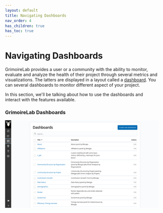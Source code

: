 ```yaml
---
layout: default
title: Navigating Dashboards
nav_order: 4
has_children: true
has_toc: true
---
```


# Navigating Dashboards

GrimoireLab provides a user or a community with the ability to monitor, evaluate and
analyze the health of their project through several metrics and visualizations. The
latters are displayed in a layout called a [dashboard](). You can several dashboards to
monitor different aspect of your project.

In this section, we'll be talking about how to use the dashboards and interact with the
features available.

### GrimoireLab Dashboards

![dashboards](./assets/dashboard.png)
